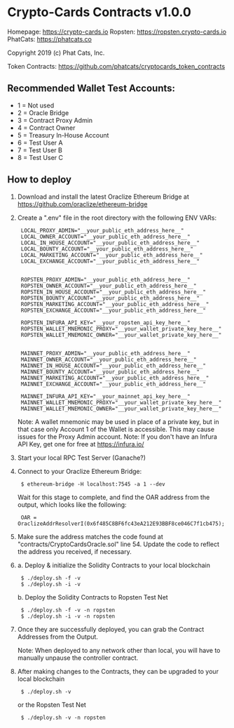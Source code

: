 # Crypto-Cards Contracts v1.0.0
Homepage: https://crypto-cards.io
Ropsten:  https://ropsten.crypto-cards.io
PhatCats: https://phatcats.co

Copyright 2019 (c) Phat Cats, Inc.

Token Contracts:
    https://github.com/phatcats/cryptocards_token_contracts

## Recommended Wallet Test Accounts:
- 1 = Not used
- 2 = Oracle Bridge
- 3 = Contract Proxy Admin
- 4 = Contract Owner
- 5 = Treasury In-House Account
- 6 = Test User A
- 7 = Test User B
- 8 = Test User C

## How to deploy

1. Download and install the latest Oraclize Ethereum Bridge at https://github.com/oraclize/ethereum-bridge

2. Create a ".env" file in the root directory with the following ENV VARs:

        LOCAL_PROXY_ADMIN="__your_public_eth_address_here__"
        LOCAL_OWNER_ACCOUNT="__your_public_eth_address_here__"
        LOCAL_IN_HOUSE_ACCOUNT="__your_public_eth_address_here__"
        LOCAL_BOUNTY_ACCOUNT="__your_public_eth_address_here__"
        LOCAL_MARKETING_ACCOUNT="__your_public_eth_address_here__"
        LOCAL_EXCHANGE_ACCOUNT="__your_public_eth_address_here__"


        ROPSTEN_PROXY_ADMIN="__your_public_eth_address_here__"
        ROPSTEN_OWNER_ACCOUNT="__your_public_eth_address_here__"
        ROPSTEN_IN_HOUSE_ACCOUNT="__your_public_eth_address_here__"
        ROPSTEN_BOUNTY_ACCOUNT="__your_public_eth_address_here__"
        ROPSTEN_MARKETING_ACCOUNT="__your_public_eth_address_here__"
        ROPSTEN_EXCHANGE_ACCOUNT="__your_public_eth_address_here__"

        ROPSTEN_INFURA_API_KEY="__your_ropsten_api_key_here__"
        ROPSTEN_WALLET_MNEMONIC_PROXY="__your_wallet_private_key_here__"
        ROPSTEN_WALLET_MNEMONIC_OWNER="__your_wallet_private_key_here__"


        MAINNET_PROXY_ADMIN="__your_public_eth_address_here__"
        MAINNET_OWNER_ACCOUNT="__your_public_eth_address_here__"
        MAINNET_IN_HOUSE_ACCOUNT="__your_public_eth_address_here__"
        MAINNET_BOUNTY_ACCOUNT="__your_public_eth_address_here__"
        MAINNET_MARKETING_ACCOUNT="__your_public_eth_address_here__"
        MAINNET_EXCHANGE_ACCOUNT="__your_public_eth_address_here__"

        MAINNET_INFURA_API_KEY="__your_mainnet_api_key_here__"
        MAINNET_WALLET_MNEMONIC_PROXY="__your_wallet_private_key_here__"
        MAINNET_WALLET_MNEMONIC_OWNER="__your_wallet_private_key_here__"


    Note: A wallet mnemonic may be used in place of a private key, but in that case only Account 1 of the Wallet is accessible.  This may cause issues for the Proxy Admin account.
    Note: If you don't have an Infura API Key, get one for free at https://infura.io/

3. Start your local RPC Test Server (Ganache?)

4. Connect to your Oraclize Ethereum Bridge:

        $ ethereum-bridge -H localhost:7545 -a 1 --dev

    Wait for this stage to complete, and find the OAR address from the output, which looks like the following:

        OAR = OraclizeAddrResolverI(0x6f485C8BF6fc43eA212E93BBF8ce046C7f1cb475);

5. Make sure the address matches the code found at "contracts/CryptoCardsOracle.sol" line 54.
    Update the code to reflect the address you received, if necessary.

6. a. Deploy & initialize the Solidity Contracts to your local blockchain

        $ ./deploy.sh -f -v
        $ ./deploy.sh -i -v

    b. Deploy the Solidity Contracts to Ropsten Test Net

        $ ./deploy.sh -f -v -n ropsten
        $ ./deploy.sh -i -v -n ropsten

7. Once they are successfully deployed, you can grab the Contract Addresses from the Output.

    Note: When deployed to any network other than local, you will have to manually unpause the controller contract.

8. After making changes to the Contracts, they can be upgraded to your local blockchain

        $ ./deploy.sh -v

    or the Ropsten Test Net

        $ ./deploy.sh -v -n ropsten

